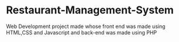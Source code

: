 # Restaurant-Management-System
Web Development project made whose front end was made using HTML,CSS and Javascript and back-end was made using PHP
